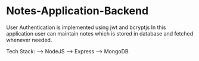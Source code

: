 # Notes-Application-Backend

User Authentication is implemented using jwt and bcryptjs
In this application user can maintain notes which is stored in database and fetched whenever needed.

Tech Stack:
--> NodeJS
--> Express
--> MongoDB
